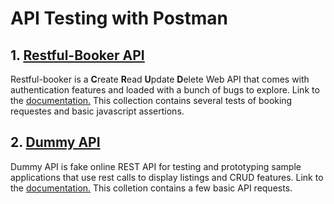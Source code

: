 # API Testing with Postman

## 1. [Restful-Booker API](https://github.com/jakubrylko/postman-api-testing/blob/main/restful-booker.json)
Restful-booker is a **C**reate **R**ead **U**pdate **D**elete Web API that comes with authentication features and loaded with a bunch of bugs to explore. Link to the [documentation.](https://restful-booker.herokuapp.com) This collection contains several tests of booking requestes and basic javascript assertions.

## 2. [Dummy API](https://github.com/jakubrylko/postman-api-testing/blob/main/dummy-api.json)
Dummy API is fake online REST API for testing and prototyping sample applications that use rest calls to display listings and CRUD features. Link to the [documentation.](https://dummy.restapiexample.com) This colletion contains a few basic API requests.
